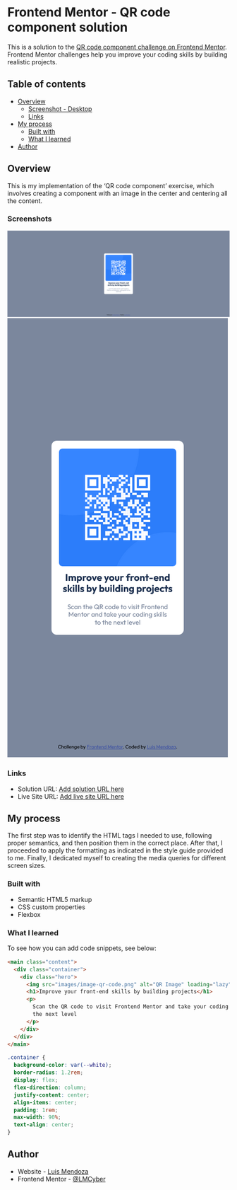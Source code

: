 # Frontend Mentor - QR code component solution

This is a solution to the [QR code component challenge on Frontend Mentor](https://www.frontendmentor.io/challenges/qr-code-component-iux_sIO_H). Frontend Mentor challenges help you improve your coding skills by building realistic projects.

## Table of contents

- [Overview](#overview)
  - [Screenshot - Desktop](#screenshots)
  - [Links](#links)
- [My process](#my-process)
  - [Built with](#built-with)
  - [What I learned](#what-i-learned)
- [Author](#author)

## Overview

This is my implementation of the ‘QR code component’ exercise, which involves creating a component with an image in the center and centering all the content.

### Screenshots

![](./images/desktop.png)
![](./images/mobile.png)

### Links

- Solution URL: [Add solution URL here](https://your-solution-url.com)
- Live Site URL: [Add live site URL here](https://your-live-site-url.com)

## My process

The first step was to identify the HTML tags I needed to use, following proper semantics, and then position them in the correct place. After that, I proceeded to apply the formatting as indicated in the style guide provided to me. Finally, I dedicated myself to creating the media queries for different screen sizes.

### Built with

- Semantic HTML5 markup
- CSS custom properties
- Flexbox

### What I learned

To see how you can add code snippets, see below:

```html
<main class="content">
  <div class="container">
    <div class="hero">
      <img src="images/image-qr-code.png" alt="QR Image" loading="lazy" />
      <h1>Improve your front-end skills by building projects</h1>
      <p>
        Scan the QR code to visit Frontend Mentor and take your coding skills to
        the next level
      </p>
    </div>
  </div>
</main>
```

```css
.container {
  background-color: var(--white);
  border-radius: 1.2rem;
  display: flex;
  flex-direction: column;
  justify-content: center;
  align-items: center;
  padding: 1rem;
  max-width: 90%;
  text-align: center;
}
```

## Author

- Website - [Luis Mendoza](https://github.com/LMCyber)
- Frontend Mentor - [@LMCyber](https://www.frontendmentor.io/profile/LMCyber)
